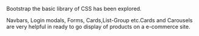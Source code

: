 Bootstrap the basic library of CSS has been explored.


Navbars, Login modals, Forms, Cards,List-Group etc.Cards and Carousels are very helpful in ready to go display of products on a e-commerce site.
